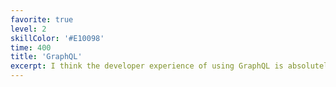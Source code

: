 ```yaml
---
favorite: true
level: 2
skillColor: '#E10098'
time: 400
title: 'GraphQL'
excerpt: I think the developer experience of using GraphQL is absolutely amazing. No over- or under-fetching. Everything in 1 request. Let the server do the heavy lifting, not the client.
---
```


